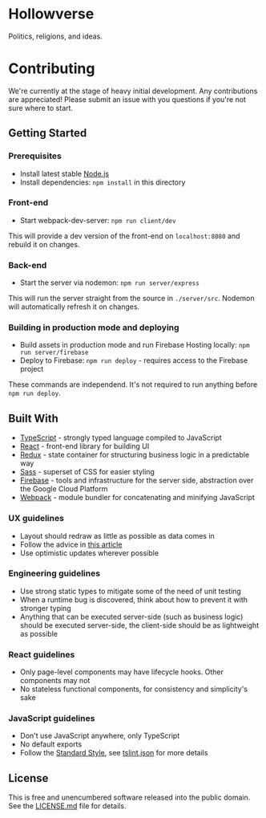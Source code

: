 # Hollowverse

Politics, religions, and ideas.

# Contributing

We're currently at the stage of heavy initial development. Any contributions are appreciated!
Please submit an issue with you questions if you're not sure where to start.

## Getting Started

### Prerequisites

* Install latest stable [Node.js](https://nodejs.org/en/)
* Install dependencies: `npm install` in this directory

### Front-end

* Start webpack-dev-server: `npm run client/dev`

This will provide a dev version of the front-end on `localhost:8080` and rebuild it on changes.

### Back-end

* Start the server via nodemon: `npm run server/express`

This will run the server straight from the source in `./server/src`. Nodemon will automatically refresh it on changes.

### Building in production mode and deploying

* Build assets in production mode and run Firebase Hosting locally: `npm run server/firebase`
* Deploy to Firebase: `npm run deploy` - requires access to the Firebase project

These commands are independend. It's not required to run anything before `npm run deploy`.

## Built With

* [TypeScript](https://www.typescriptlang.org/) - strongly typed language compiled to JavaScript
* [React](https://facebook.github.io/react/) - front-end library for building UI
* [Redux](http://redux.js.org/) - state container for structuring business logic in a predictable way
* [Sass](http://sass-lang.com/) - superset of CSS for easier styling
* [Firebase](https://firebase.google.com/) - tools and infrastructure for the server side, abstraction over the Google Cloud Platform
* [Webpack](https://webpack.github.io/) - module bundler for concatenating and minifying JavaScript

### UX guidelines

* Layout should redraw as little as possible as data comes in
* Follow the advice in [this article](https://goo.gl/1V7aJw)
* Use optimistic updates wherever possible

### Engineering guidelines

* Use strong static types to mitigate some of the need of unit testing
* When a runtime bug is discovered, think about how to prevent it with stronger typing
* Anything that can be executed server-side (such as business logic) should be executed server-side,
the client-side should be as lightweight as possible

### React guidelines

* Only page-level components may have lifecycle hooks. Other components may not
* No stateless functional components, for consistency and simplicity's sake

### JavaScript guidelines

* Don't use JavaScript anywhere, only TypeScript
* No default exports
* Follow the [Standard Style](https://github.com/blakeembrey/tslint-config-standard), see [tslint.json](./tslint.json) for more details

## License

This is free and unencumbered software released into the public domain. See the [LICENSE.md](./LICENSE.md) file for details.
